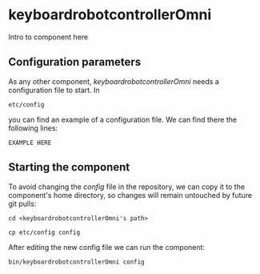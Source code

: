 # keyboardrobotcontrollerOmni
Intro to component here


## Configuration parameters
As any other component, *keyboardrobotcontrollerOmni* needs a configuration file to start. In
```
etc/config
```
you can find an example of a configuration file. We can find there the following lines:
```
EXAMPLE HERE
```

## Starting the component
To avoid changing the *config* file in the repository, we can copy it to the component's home directory, so changes will remain untouched by future git pulls:

```
cd <keyboardrobotcontrollerOmni's path> 
```
```
cp etc/config config
```

After editing the new config file we can run the component:

```
bin/keyboardrobotcontrollerOmni config
```
